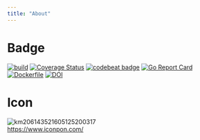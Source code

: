 ```yaml
---
title: "About"
---
```


# Badge
[![build](https://github.com/t4kuya/credate/actions/workflows/build.yml/badge.svg)](https://github.com/t4kuya/credate/actions/workflows/build.yml)
[![Coverage Status](https://coveralls.io/repos/github/t4kuya/credate/badge.svg?branch=main)](https://coveralls.io/github/t4kuya/credate?branch=main)
[![codebeat badge](https://codebeat.co/badges/17166784-c833-4edf-89e9-4a43d306ad8d)](https://codebeat.co/projects/github-com-t4kuya-credate-main)
[![Go Report Card](https://goreportcard.com/badge/github.com/t4kuya/credate)](https://goreportcard.com/report/github.com/t4kuya/credate)
[![Dockerfile](https://img.shields.io/badge/Docker-ghcr.io%2Ft4kuya%2Fcredate%3A1.0.0-green?logo=docker)](https://hub.docker.com/repository/docker/credate/alpine)
[![DOI](https://zenodo.org/badge/370366767.svg)](https://zenodo.org/badge/latestdoi/370366767)

# Icon
![km206143521605125200317](https://user-images.githubusercontent.com/84721993/119422504-392efc00-bd3c-11eb-8752-0f3b7403f648.png)
<br>https://www.iconpon.com/
